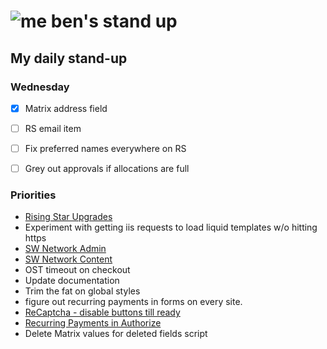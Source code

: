 # ![me](https://avatars2.githubusercontent.com/u/5232044?s=50&v=4) ben's stand up

## My daily stand-up

### Wednesday

- [X] Matrix address field
- [ ] RS email item
- [ ] Fix preferred names everywhere on RS
- [ ] Grey out approvals if allocations are full


### Priorities 
    
- [Rising Star Upgrades](https://app.clickup.com/8537154/v/l/f/27554943?pr=12707202)
- Experiment with getting iis requests to load liquid templates w/o hitting https
- [SW Network Admin](https://app.clickup.com/8537154/v/l/li/54890360?pr=12760709)
- [SW Network Content](https://app.clickup.com/8537154/v/l/li/54892353?pr=12760709)
- OST timeout on checkout
- Update documentation
- Trim the fat on global styles
- figure out recurring payments in forms on every site.
- [ReCaptcha - disable buttons till ready](https://projects.madebyspeak.com/#/tasks/17598281)
- [Recurring Payments in Authorize](https://projects.madebyspeak.com/#/tasks/16411534)
- Delete Matrix values for deleted fields script
